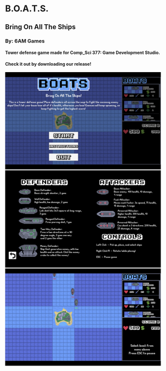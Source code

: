 # B.O.A.T.S.
## Bring On All The Ships
### By: 6AM Games
#### Tower defense game made for Comp_Sci 377: Game Development Studio.

#### Check it out by downloading our release!
![Title](./Pictures/Title.png)
![Boats](./Pictures/Boats.png)
![Gameplay](Pictures/Gameplay.png)